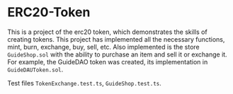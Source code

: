 # ERC20-Token
This is a project of the erc20 token, which demonstrates the skills of creating tokens.
This project has implemented all the necessary functions, mint, burn, exchange, buy, sell, etc. Also implemented is the store `GuideShop.sol` with the ability to purchase an item and sell it or exchange it.
For example, the GuideDAO token was created, its implementation in `GuideDAUToken.sol`.

Test files `TokenExchange.test.ts`, `GuideShop.test.ts`.
